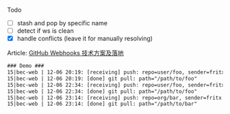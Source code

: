 Todo
- [ ] stash and pop by specific name
- [ ] detect if ws is clean
- [x] handle conflicts (leave it for manually resolving)

Article: [GitHub Webhooks 技术方案及落地](https://bec.today/fx/?draft/github-webhooks)

```txt
### Demo ###
15|bec-web | 12-06 20:19: [receiving] push: repo=user/foo, sender=fritx
15|bec-web | 12-06 20:19: [done] git pull: path="/path/to/foo"
15|bec-web | 12-06 22:34: [receiving] push: repo=user/foo, sender=fritx
15|bec-web | 12-06 22:34: [done] git pull: path="/path/to/foo"
15|bec-web | 12-06 23:14: [receiving] push: repo=org/bar, sender=fritx
15|bec-web | 12-06 23:14: [done] git pull: path="/path/to/bar"
```

